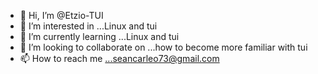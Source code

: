 - 👋 Hi, I’m @Etzio-TUI
- 👀 I’m interested in ...Linux and tui
- 🌱 I’m currently learning ...Linux and tui
- 💞️ I’m looking to collaborate on ...how to become more familiar with tui
- 📫 How to reach me ...seancarleo73@gmail.com 

<!---
Etzio-TUI/Etzio-TUI is a ✨ special ✨ repository because its `README.md` (this file) appears on your GitHub profile.
You can click the Preview link to take a look at your changes.
--->

